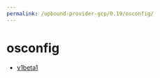 ```yaml
---
permalink: /upbound-provider-gcp/0.19/osconfig/
---
```


# osconfig



* [v1beta1](v1beta1/index.md)